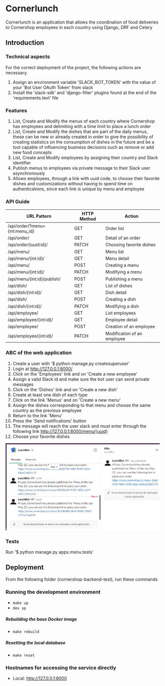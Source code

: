 # Cornerlunch 

Cornerlunch is an application that allows the coordination of food deliveries to Cornershop employees in each country using Django, DRF and Celery

## Introduction

### Technical aspects
For the correct deployment of the project, the following actions are necessary.
1. Assign an environment variable 'SLACK_BOT_TOKEN' with the value of your 'Bot User OAuth Token' from slack
2. Install the 'slack-sdk' and 'django-filter' plugins found at the end of the 'requirements.text' file

### Features
1. List, Create and Modify the menus of each country where Cornershop has employees and delimiting with a time limit to place a lunch order
2. List, Create and Modify the dishes that are part of the daily menus, these can be new or already created in order to give the possibility of creating statistics on the consumption of dishes in the future and be a tool capable of influencing business decisions such as remove or add new food concepts
3. List, Create and Modify employees by assigning their country and Slack identifier
4. Publish menus to employees via private message to their Slack user asynchronously
5. Allows employees, through a link with uuid code, to choose their favorite dishes and customizations without having to spend time on authentications, since each link is unique by menu and employee

### API Guide
| URL Pattern | HTTP Method | Action |
| - | - | - |
|/api/order/?menu={int:menu_id} | GET | Order list |
|/api/order/| GET | Detail of an order |
|/api/order/{uuid:id}/| PATCH | Choosing favorite dishes |
|/api/menu/| GET | Menu list |
|/api/menu/{int:id}/| GET | Menu detail |
|/api/menu/| POST | Creating a menu |
|/api/menu/{int:id}/| PATCH | Modifying a menu |
|/api/menu/{int:id}/publish/| POST | Publishing a menu |
|/api/dish/| GET | List of dishes |
|/api/dish/{int:id}/| GET | Dish detail |
|/api/dish/| POST | Creating a dish |
|/api/dish/{int:id}/| PATCH | Modifying a dish |
|/api/employee/| GET | List employees |
|/api/employee/{int:id}/| GET | Employee detail |
|/api/employee/| POST | Creation of an employee |
|/api/employee/{int:id}/| PATCH | Modification of an employee |


### ABC of the web application
1. Create a user with '$ python manage.py createsuperuser'
2. Login at http://127.0.0.1:8000/
3. Click on the 'Employees' link and on 'Create a new employee'
4. Assign a valid Slack id and make sure the bot user can send private messages
5. Click on the 'Dishes' link and on 'Create a new dish'
6. Create at least one dish of each type
7. Click on the link 'Menus' and on 'Create a new menu'
8. Assign the dishes corresponding to that menu and choose the same country as the previous employee
9. Return to the link 'Menu'
10. Press the 'Send notifications' button
11. The message will reach the user slack and must enter through the following link http://127.0.0.1:8000/menu/{uuid}
12. Choose your favorite dishes

![slack message example](cornershop-backend-test/docs/slack-message.png?raw=true)

### Tests
Run '$ python manage.py apps.menu.tests'

## Deployment
From the following folder (cornershop-backend-test), run these commands

### Running the development environment
* `make up`
* `dev up`

##### Rebuilding the base Docker image
* `make rebuild`

##### Resetting the local database
* `make reset`

### Hostnames for accessing the service directly
* Local: http://127.0.0.1:8000
